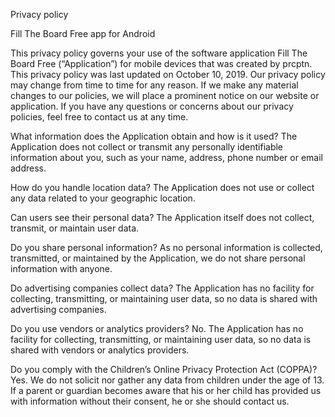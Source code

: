 Privacy policy

Fill The Board Free app for Android

This privacy policy governs your use of the software application Fill The Board Free (“Application”) for mobile devices that was created by prcptn. This privacy policy was last updated on October 10, 2019. Our privacy policy may change from time to time for any reason. If we make any material changes to our policies, we will place a prominent notice on our website or application. If you have any questions or concerns about our privacy policies, feel free to contact us at any time.

What information does the Application obtain and how is it used?
The Application does not collect or transmit any personally identifiable information about you, such as your name, address, phone number or email address.

How do you handle location data?
The Application does not use or collect any data related to your geographic location.

Can users see their personal data?
The Application itself does not collect, transmit, or maintain user data.

Do you share personal information?
As no personal information is collected, transmitted, or maintained by the Application, we do not share personal information with anyone.

Do advertising companies collect data?
The Application has no facility for collecting, transmitting, or maintaining user data, so no data is shared with advertising companies.

Do you use vendors or analytics providers?
No. The Application has no facility for collecting, transmitting, or maintaining user data, so no data is shared with vendors or analytics providers.

Do you comply with the Children’s Online Privacy Protection Act (COPPA)?
Yes. We do not solicit nor gather any data from children under the age of 13. If a parent or guardian becomes aware that his or her child has provided us with information without their consent, he or she should contact us.
